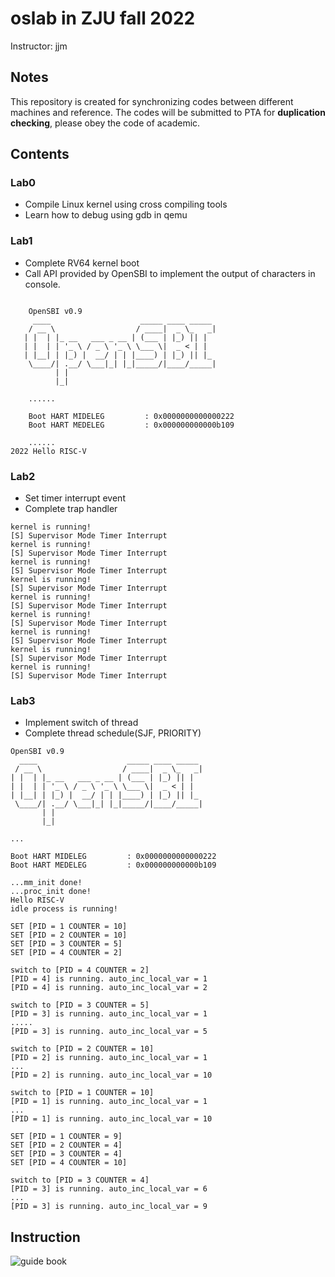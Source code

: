 # oslab in ZJU fall 2022

Instructor: jjm

## Notes
This repository is created for synchronizing codes between different machines and reference. The codes will be submitted to PTA for **duplication checking**, please obey the code of academic.

## Contents
### Lab0
- Compile Linux kernel using cross compiling tools
- Learn how to debug using gdb in qemu
### Lab1
- Complete RV64 kernel boot
- Call API provided by OpenSBI to implement the output of characters in console.
```

    OpenSBI v0.9
     ____                    _____ ____ _____
    / __ \                  / ____|  _ \_   _|
   | |  | |_ __   ___ _ __ | (___ | |_) || |
   | |  | | '_ \ / _ \ '_ \ \___ \|  _ < | |
   | |__| | |_) |  __/ | | |____) | |_) || |_
    \____/| .__/ \___|_| |_|_____/|____/_____|
          | |
          |_|

    ......

    Boot HART MIDELEG         : 0x0000000000000222
    Boot HART MEDELEG         : 0x000000000000b109

    ......
2022 Hello RISC-V
```
### Lab2
- Set timer interrupt event 
- Complete trap handler
```
kernel is running!
[S] Supervisor Mode Timer Interrupt
kernel is running!
[S] Supervisor Mode Timer Interrupt
kernel is running!
[S] Supervisor Mode Timer Interrupt
kernel is running!
[S] Supervisor Mode Timer Interrupt
kernel is running!
[S] Supervisor Mode Timer Interrupt
kernel is running!
[S] Supervisor Mode Timer Interrupt
kernel is running!
[S] Supervisor Mode Timer Interrupt
kernel is running!
[S] Supervisor Mode Timer Interrupt
kernel is running!
[S] Supervisor Mode Timer Interrupt
```
### Lab3
- Implement switch of thread
- Complete thread schedule(SJF, PRIORITY)
```
OpenSBI v0.9
  ____                    _____ ____ _____
 / __ \                  / ____|  _ \_   _|
| |  | |_ __   ___ _ __ | (___ | |_) || |
| |  | | '_ \ / _ \ '_ \ \___ \|  _ < | |
| |__| | |_) |  __/ | | |____) | |_) || |_
 \____/| .__/ \___|_| |_|_____/|____/_____|
       | |
       |_|

...

Boot HART MIDELEG         : 0x0000000000000222
Boot HART MEDELEG         : 0x000000000000b109

...mm_init done!
...proc_init done!
Hello RISC-V
idle process is running!

SET [PID = 1 COUNTER = 10]
SET [PID = 2 COUNTER = 10]
SET [PID = 3 COUNTER = 5]
SET [PID = 4 COUNTER = 2]

switch to [PID = 4 COUNTER = 2]
[PID = 4] is running. auto_inc_local_var = 1
[PID = 4] is running. auto_inc_local_var = 2

switch to [PID = 3 COUNTER = 5]
[PID = 3] is running. auto_inc_local_var = 1
.....
[PID = 3] is running. auto_inc_local_var = 5

switch to [PID = 2 COUNTER = 10]
[PID = 2] is running. auto_inc_local_var = 1
...
[PID = 2] is running. auto_inc_local_var = 10

switch to [PID = 1 COUNTER = 10]
[PID = 1] is running. auto_inc_local_var = 1
...
[PID = 1] is running. auto_inc_local_var = 10

SET [PID = 1 COUNTER = 9]
SET [PID = 2 COUNTER = 4]
SET [PID = 3 COUNTER = 4]
SET [PID = 4 COUNTER = 10]

switch to [PID = 3 COUNTER = 4]
[PID = 3] is running. auto_inc_local_var = 6
...
[PID = 3] is running. auto_inc_local_var = 9
```
## Instruction
![guide book](https://zju-sec.github.io/os22fall-stu/)
